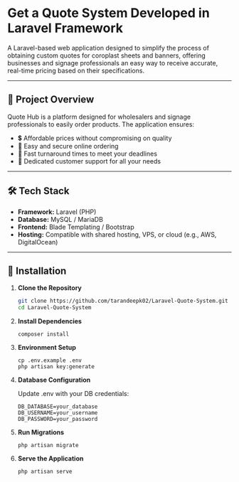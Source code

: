 # Get a Quote System Developed in Laravel Framework

A Laravel-based web application designed to simplify the process of obtaining custom quotes for coroplast sheets and banners, offering businesses and signage professionals an easy way to receive accurate, real-time pricing based on their specifications.

---

## 🧾 Project Overview

Quote Hub is a platform designed for wholesalers and signage professionals to easily order products. The application ensures:

- 💲 Affordable prices without compromising on quality  
- 🛒 Easy and secure online ordering  
- 🚚 Fast turnaround times to meet your deadlines  
- 🤝 Dedicated customer support for all your needs  

---

## 🛠️ Tech Stack

- **Framework:** Laravel (PHP)
- **Database:** MySQL / MariaDB
- **Frontend:** Blade Templating / Bootstrap
- **Hosting:** Compatible with shared hosting, VPS, or cloud (e.g., AWS, DigitalOcean)

---

## 🚀 Installation
1. **Clone the Repository**
   ```bash
   git clone https://github.com/tarandeepk02/Laravel-Quote-System.git
   cd Laravel-Quote-System
   ```
2.   **Install Dependencies**
      ```
      composer install
      ```
3. **Environment Setup**
      ```
      cp .env.example .env
      php artisan key:generate
      ```
4. **Database Configuration**

   Update .env with your DB credentials:

   ```
   DB_DATABASE=your_database
   DB_USERNAME=your_username
   DB_PASSWORD=your_password
   ```
5. **Run Migrations**
   ```
   php artisan migrate
   ```
6. **Serve the Application**
   ```
   php artisan serve
   ```



